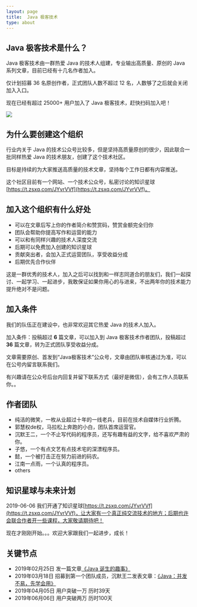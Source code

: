```yaml
---
layout: page
title:  Java 极客技术
type: about
---
```


## Java 极客技术是什么？

Java 极客技术由一群热爱 Java 的技术人组建，专业输出高质量、原创的 Java 系列文章，目前已经有十几名作者加入。

仅计划招募 36 名原创作者，正式团队人数不超过 12 名，人数够了之后就会关闭加入入口。

现在已经有超过 25000+ 用户加入了 Java 极客技术，赶快扫码加入吧！

![](/assets/images/wechat-qcode.jpg)


## 为什么要创建这个组织

行业内关于 Java 的技术公众号比较多，但是坚持高质量原创的很少，因此联合一批同样热爱 Java 的技术朋友，创建了这个技术社区。

目标是持续的为大家推送高质量的技术文章，坚持每个工作日都有内容推送。

这个社区目前有一个网站、一个技术公众号，私密讨论的知识星球[https://t.zsxq.com/JYvrVVf](https://t.zsxq.com/JYvrVVf)。


## 加入这个组织有什么好处

- 可以在文章后写上你的作者简介和赞赏码，赞赏金额完全归你
- 团队会帮助你提高写作和运营的能力
- 可以和有同样兴趣的技术人深度交流
- 后期可以免费加入创建的知识星球
- 贡献突出者，会加入正式运营团队，享受收益分成
- 后期优先合作伙伴

这是一群优秀的技术人，加入之后可以找到和一样志同道合的朋友们，我们一起探讨、一起学习、一起进步，我敢保证如果你用心的与进来，不出两年你的技术能力提升绝对不是问题。


## 加入条件

我们的队伍正在建设中，也非常欢迎其它热爱 Java 的技术人加入。

加入条件：投稿超过 **6** 篇文章，可以加入到 Java 极客技术作者团队，投稿超过 **36** 篇文章，转为正式团队享受收益分成。

文章需要原创、首发到“Java极客技术”公众号，文章由团队审核通过为准，可以在公号内留言联系我们。

有兴趣请在公众号后台内回复并留下联系方式（最好是微信），会有工作人员联系你。。


## 作者团队

- 纯洁的微笑，一枚从业超过十年的一线老兵，目前在技术自媒体行业折腾。
- 郭慧权de权，马拉松上奔跑的小白，团队首席运营官。
- 沉默王二，一个不止写代码的程序员，还写有趣有益的文字，给不喜欢严肃的你。
- 子悠，一个有点文艺有点技术宅的深漂程序员。
- 懿，一个被打击正在努力前进的码农。
- 江南一点雨，一个认真的程序员。
- others

## 知识星球与未来计划

2019-06-06 我们开通了知识星球[https://t.zsxq.com/JYvrVVf](https://t.zsxq.com/JYvrVVf)，让大家有一个真正纯交流技术的地方；后期也许会联合作者开一些课程，大家敬请期待吧！

现在才刚刚开始。。。欢迎大家跟我们一起进步，成长！

## 关键节点

- 2019年02月25日 发一篇文章[《Java 诞生的趣事》](https://mp.weixin.qq.com/s/bsYeKXJCKT4Vr1hNzsKxvw)
- 2019年03月18日 招募到第一个团队成员，沉默王二发表文章：[《Java：并发不易，先学会用》](https://mp.weixin.qq.com/s/OCsAO2ydI2Nz1F5cANCXfw)
- 2019年04月05日 用户突破一万 历时39天
- 2019年06月06日 用户突破两万 历时100天
